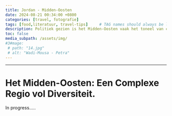 ```yaml
---
title: Jordan - Midden-Oosten
date: 2024-08-21 00:34:00 +0800
categories: [travel, fotografie]
tags: [food,literatuur, travel-tips]     # TAG names should always be lowercase
description: Politiek gezien is het Midden-Oosten vaak het toneel van conflicten, deels veroorzaakt door historische koloniale inmenging, maar ook door hedendaagse geopolitieke spanningen.
toc: false
media_subpath: /assets/img/
#3#mage:
 # path: "14.jpg"
 # alt: "Wadi-Mousa - Petra"
---
```

---
 
# Het Midden-Oosten: Een Complexe Regio vol Diversiteit.


In progress.....



